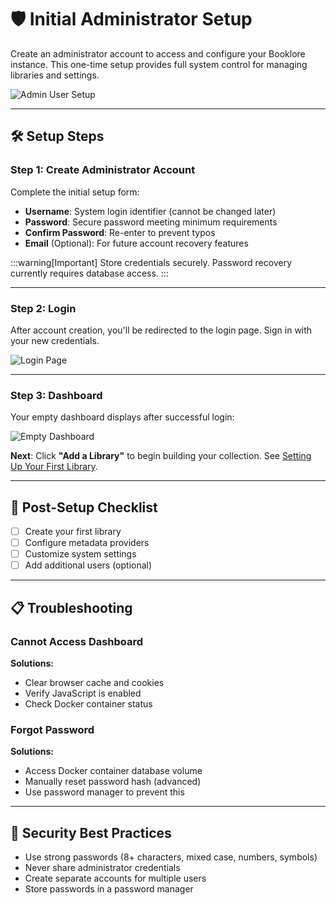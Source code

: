 # 🛡️ Initial Administrator Setup

Create an administrator account to access and configure your Booklore instance. This one-time setup provides full system control for managing libraries and settings.

![Admin User Setup](/img/initial-setup/admin-user.jpg)

---

## 🛠️ Setup Steps

### Step 1: Create Administrator Account

Complete the initial setup form:

- **Username**: System login identifier (cannot be changed later)
- **Password**: Secure password meeting minimum requirements
- **Confirm Password**: Re-enter to prevent typos
- **Email** (Optional): For future account recovery features

:::warning[Important]
Store credentials securely. Password recovery currently requires database access.
:::

---

### Step 2: Login

After account creation, you'll be redirected to the login page. Sign in with your new credentials.

![Login Page](/img/initial-setup/login.jpg)

---

### Step 3: Dashboard

Your empty dashboard displays after successful login:

![Empty Dashboard](/img/initial-setup/empty-dashboard.jpg)

**Next**: Click **"Add a Library"** to begin building your collection. See [Setting Up Your First Library](./library/setup-first-library.md).

---

## 🎯 Post-Setup Checklist

- [ ] Create your first library
- [ ] Configure metadata providers
- [ ] Customize system settings
- [ ] Add additional users (optional)

---

## 📋 Troubleshooting

### Cannot Access Dashboard

**Solutions:**
- Clear browser cache and cookies
- Verify JavaScript is enabled
- Check Docker container status

### Forgot Password

**Solutions:**
- Access Docker container database volume
- Manually reset password hash (advanced)
- Use password manager to prevent this

---

## 🔐 Security Best Practices

- Use strong passwords (8+ characters, mixed case, numbers, symbols)
- Never share administrator credentials
- Create separate accounts for multiple users
- Store passwords in a password manager
